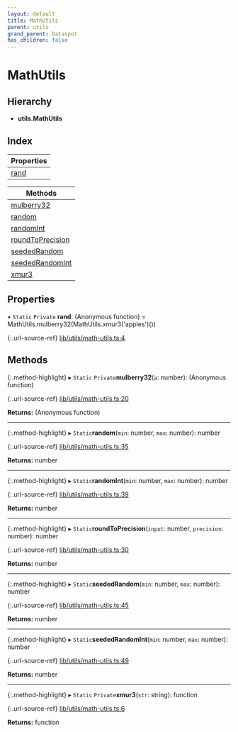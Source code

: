 ```yaml
---
layout: default
title: MathUtils
parent: utils
grand_parent: Dataspot
has_children: false
---
```


# MathUtils

## Hierarchy

* **utils.MathUtils**

## Index

| Properties |
|-----------|
| [rand](#rand) |

| Methods |
|-----------|
| [mulberry32](#mulberry32) |
| [random](#random) |
| [randomInt](#randomint) |
| [roundToPrecision](#roundtoprecision) |
| [seededRandom](#seededrandom) |
| [seededRandomInt](#seededrandomint) |
| [xmur3](#xmur3) |

## Properties

▪ `Static` `Private` **rand**: (Anonymous function) = MathUtils.mulberry32(MathUtils.xmur3('apples')())

{:.url-source-ref}
[lib/utils/math-utils.ts:4](https://github.com/ascentcore/dataspot/blob/ef89391/lib/utils/math-utils.ts#L4)

## Methods

{:.method-highlight}
▸ `Static` `Private`**mulberry32**(`a`: number): (Anonymous function)

{:.url-source-ref}
[lib/utils/math-utils.ts:20](https://github.com/ascentcore/dataspot/blob/ef89391/lib/utils/math-utils.ts#L20)

**Returns:** (Anonymous function)

___

{:.method-highlight}
▸ `Static`**random**(`min`: number, `max`: number): number

{:.url-source-ref}
[lib/utils/math-utils.ts:35](https://github.com/ascentcore/dataspot/blob/ef89391/lib/utils/math-utils.ts#L35)

**Returns:** number

___

{:.method-highlight}
▸ `Static`**randomInt**(`min`: number, `max`: number): number

{:.url-source-ref}
[lib/utils/math-utils.ts:39](https://github.com/ascentcore/dataspot/blob/ef89391/lib/utils/math-utils.ts#L39)

**Returns:** number

___

{:.method-highlight}
▸ `Static`**roundToPrecision**(`input`: number, `precision`: number): number

{:.url-source-ref}
[lib/utils/math-utils.ts:30](https://github.com/ascentcore/dataspot/blob/ef89391/lib/utils/math-utils.ts#L30)

**Returns:** number

___

{:.method-highlight}
▸ `Static`**seededRandom**(`min`: number, `max`: number): number

{:.url-source-ref}
[lib/utils/math-utils.ts:45](https://github.com/ascentcore/dataspot/blob/ef89391/lib/utils/math-utils.ts#L45)

**Returns:** number

___

{:.method-highlight}
▸ `Static`**seededRandomInt**(`min`: number, `max`: number): number

{:.url-source-ref}
[lib/utils/math-utils.ts:49](https://github.com/ascentcore/dataspot/blob/ef89391/lib/utils/math-utils.ts#L49)

**Returns:** number

___

{:.method-highlight}
▸ `Static` `Private`**xmur3**(`str`: string): function

{:.url-source-ref}
[lib/utils/math-utils.ts:6](https://github.com/ascentcore/dataspot/blob/ef89391/lib/utils/math-utils.ts#L6)

**Returns:** function

